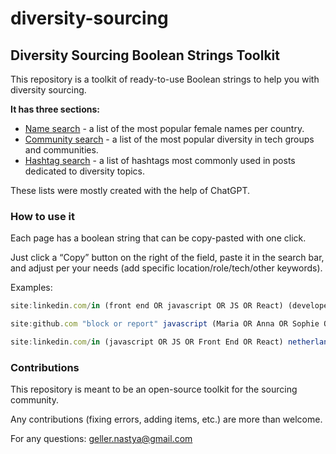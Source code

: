 # diversity-sourcing
## Diversity Sourcing Boolean Strings Toolkit

This repository is a toolkit of ready-to-use Boolean strings to help you with diversity sourcing. 

**It has three sections:**

- [Name search](https://github.com/gellernastya/diversity-sourcing/blob/main/female-name-search-by-country-list.md) - a list of the most popular female names per country.
- [Community search](https://github.com/gellernastya/diversity-sourcing/blob/main/communities.md) - a list of the most popular diversity in tech groups and communities.
- [Hashtag search](https://github.com/gellernastya/diversity-sourcing/blob/main/hashtag-search.MD) - a list of hashtags most commonly used in posts dedicated to diversity topics.

These lists were mostly created with the help of ChatGPT. 

### How to use it

Each page has a boolean string that can be copy-pasted with one click.

Just click a “Copy” button on the right of the field, paste it in the search bar, and adjust per your needs (add specific location/role/tech/other keywords). 

Examples:  

```jsx
site:linkedin.com/in (front end OR javascript OR JS OR React) (developer OR engineer) amsterdam (Maria OR Anna OR Sophie OR Emma OR Mia OR Julia OR Lieve OR Lotte OR Sara OR Sanne OR Eva OR Linda OR Elise OR Femke OR Isabelle OR Yara OR Amelia OR Charlie OR Maja OR Noa OR Roos OR Fleur OR Merel OR Nina OR Hanna OR Lianne OR Amy OR Milou OR Megan OR Iris OR Aurora OR Lotte OR Maxime OR Pien OR Bo OR Inez OR Esther OR Bente OR Lisanne OR Lien OR Liza OR Nienke OR Maud OR Marije OR Lin OR Aniek OR Kim OR Marloes OR Jasmijn OR Lian OR Loes OR Maike OR Merel OR Puck OR Rosa OR Sofie OR Suus OR Tess OR Wendy OR Ylva OR Zoë OR Lisa OR Annemarie OR Bianca OR Cathelijne OR Eline OR Francien OR Gertie OR Hester OR Janna OR Jenny OR Kimberley OR Lianne OR Loes OR Monique OR Nina OR Patricia OR Paulien OR Pauline OR Sabrina OR Sandra OR Sanneke OR Simone OR Tineke OR Willeke OR Wilma OR Xandra OR Yvonne OR Zus)
```

```jsx
site:github.com "block or report" javascript (Maria OR Anna OR Sophie OR Emma OR Mia OR Julia OR Lieve OR Lotte OR Sara OR Sanne OR Eva OR Linda OR Elise OR Femke OR Isabelle OR Yara OR Amelia OR Charlie OR Maja OR Noa OR Roos OR Fleur OR Merel OR Nina OR Hanna OR Lianne OR Amy OR Milou OR Megan OR Iris OR Aurora OR Lotte OR Maxime OR Pien OR Bo OR Inez OR Esther OR Bente OR Lisanne OR Lien OR Liza OR Nienke OR Maud OR Marije OR Lin OR Aniek OR Kim OR Marloes OR Jasmijn OR Lian OR Loes OR Maike OR Merel OR Puck OR Rosa OR Sofie OR Suus OR Tess OR Wendy OR Ylva OR Zoë OR Lisa OR Annemarie OR Bianca OR Cathelijne OR Eline OR Francien OR Gertie OR Hester OR Janna OR Jenny OR Kimberley OR Lianne OR Loes OR Monique OR Nina OR Patricia OR Paulien OR Pauline OR Sabrina OR Sandra OR Sanneke OR Simone OR Tineke OR Willeke OR Wilma OR Xandra OR Yvonne OR Zus)
```

```jsx
site:linkedin.com/in (javascript OR JS OR Front End OR React) netherlands ("Women in Technology (WIT)" OR "Women Techmakers" OR "Django Girls" OR "Code First Girls" OR "Geek Girl Meetup" OR "Women Who Code" OR "Tech Ladies" OR "Ladies of Code" OR "Rails Girls" OR "She Codes" OR "Ada's List" OR "Women in Games" OR "Women in Data" OR "Women in AI" OR "Women in Cybersecurity" OR "Women in Blockchain" OR "Women Who Startup" OR "Techettes" OR "Women in Digital Switzerland" OR "Women in Tech Poland" OR "Women in Tech Sweden" OR "Women in Tech Vienna" OR "Women in Technology Netherlands" OR "Women in IT Summit" OR "Women in IT Awards" OR "Women in Tech World Series" OR "Minorities in Tech" OR "Black Women in Tech" OR "Blacks in Technology" OR "CodeDoor" OR "Code Your Future" OR "Coding Black Females" OR "Lesbians Who Tech" OR "QueerJS" OR "TransTech" OR "Queer Tech Club" OR "PyLadies" OR "Codebar" OR "Muslims in Technology" OR "TechReturners" OR "Diversify Tech" OR "Women Who Tech" OR "WoMenPower" OR "AfroTech Girls" OR "Geekettes" OR "Black in AI" OR "Neurodiversity in Tech" OR "Women Who Design" OR "Women in VR" OR "Tech Inclusion" OR "People of Color in Tech" OR "Black in Technology Berlin" OR "AfroTech Berlin" OR "People of Color in Tech (POCIT)" OR "Black Tech Pipeline")
```

### Contributions

This repository is meant to be an open-source toolkit for the sourcing community. 

Any contributions (fixing errors, adding items, etc.) are more than welcome. 

For any questions: geller.nastya@gmail.com
